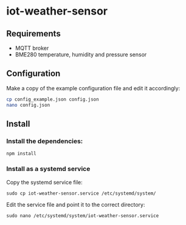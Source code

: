 # iot-weather-sensor

## Requirements
* MQTT broker
* BME280 temperature, humidity and pressure sensor

## Configuration
Make a copy of the example configuration file and edit it accordingly:
```bash
cp config_example.json config.json
nano config.json
```

## Install
### Install the dependencies:
```
npm install
```

### Install as a systemd service
Copy the systemd service file:
```
sudo cp iot-weather-sensor.service /etc/systemd/system/
```

Edit the service file and point it to the correct directory:
```
sudo nano /etc/systemd/system/iot-weather-sensor.service
```
